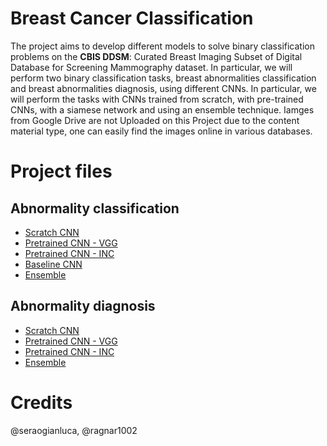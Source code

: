 # Breast Cancer Classification
The project aims to develop different models to solve binary classification problems on the **CBIS DDSM**: Curated Breast Imaging Subset of Digital Database for Screening Mammography dataset. In particular, we will perform two binary classification tasks, breast abnormalities classification and breast abnormalities diagnosis, using different CNNs. In particular, we will perform the tasks with CNNs trained from scratch, with pre-trained CNNs, with a siamese network and using an ensemble technique. Iamges from Google Drive are not Uploaded on this Project due to the content material type, one can easily find the images online in various databases.

# Project files
## Abnormality classification
- [Scratch CNN](./Scratch_CNN_mc.ipynb)
- [Pretrained CNN - VGG](./Pretrained_CNN_vgg_mc.ipynb)
- [Pretrained CNN - INC](./Pretrained_CNN_inc_mc.ipynb)
- [Baseline CNN](./BaselineCNN.ipynb)
- [Ensemble](./Ensemble_mc.ipynb)

## Abnormality diagnosis
- [Scratch CNN](./Scratch_CNN_bm.ipynb)
- [Pretrained CNN - VGG](./Pretrained_CNN_vgg_bm.ipynb)
- [Pretrained CNN - INC](./Pretrained_CNN_inc_bm.ipynb)
- [Ensemble](./Ensemble_bm.ipynb)

# Credits
@seraogianluca, @ragnar1002
